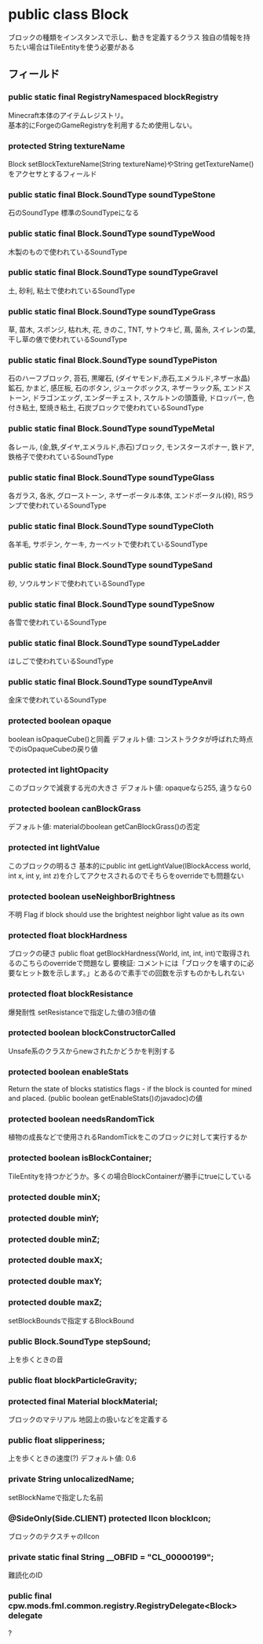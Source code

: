 # public class Block
ブロックの種類をインスタンスで示し、動きを定義するクラス
独自の情報を持ちたい場合はTileEntityを使う必要がある

## フィールド
### public static final RegistryNamespaced blockRegistry
Minecraft本体のアイテムレジストリ。  
基本的にForgeのGameRegistryを利用するため使用しない。

### protected String textureName
Block setBlockTextureName(String textureName)やString getTextureName()をアクセサとするフィールド

### public static final Block.SoundType soundTypeStone
石のSoundType
標準のSoundTypeになる

### public static final Block.SoundType soundTypeWood
木製のもので使われているSoundType

### public static final Block.SoundType soundTypeGravel
土, 砂利, 粘土で使われているSoundType

### public static final Block.SoundType soundTypeGrass
草, 苗木, スポンジ, 枯れ木, 花, きのこ, TNT, サトウキビ, 蔦, 菌糸, スイレンの葉, 干し草の俵で使われているSoundType

### public static final Block.SoundType soundTypePiston
石のハーフブロック, 苔石, 黒曜石, (ダイヤモンド,赤石,エメラルド,ネザー水晶)鉱石, かまど, 感圧板, 石のボタン, ジュークボックス, ネザーラック系, エンドストーン, ドラゴンエッグ, エンダーチェスト, スケルトンの頭蓋骨, ドロッパー, 色付き粘土, 堅焼き粘土, 石炭ブロックで使われているSoundType

### public static final Block.SoundType soundTypeMetal
各レール, (金,鉄,ダイヤ,エメラルド,赤石)ブロック, モンスタースポナー, 鉄ドア, 鉄格子で使われているSoundType

### public static final Block.SoundType soundTypeGlass
各ガラス, 各氷, グローストーン, ネザーポータル本体, エンドポータル(枠), RSランプで使われているSoundType

### public static final Block.SoundType soundTypeCloth
各羊毛, サボテン, ケーキ, カーペットで使われているSoundType

### public static final Block.SoundType soundTypeSand
砂, ソウルサンドで使われているSoundType

### public static final Block.SoundType soundTypeSnow
各雪で使われているSoundType

### public static final Block.SoundType soundTypeLadder
はしごで使われているSoundType

### public static final Block.SoundType soundTypeAnvil
金床で使われているSoundType

### protected boolean opaque
boolean isOpaqueCube()と同義
デフォルト値: コンストラクタが呼ばれた時点でのisOpaqueCubeの戻り値

### protected int lightOpacity
このブロックで減衰する光の大きさ
デフォルト値: opaqueなら255, 違うなら0

### protected boolean canBlockGrass
デフォルト値: materialのboolean getCanBlockGrass()の否定

### protected int lightValue
このブロックの明るさ
基本的にpublic int getLightValue(IBlockAccess world, int x, int y, int z)を介してアクセスされるのでそちらをoverrideでも問題ない

### protected boolean useNeighborBrightness
不明
Flag if block should use the brightest neighbor light value as its own

### protected float blockHardness
ブロックの硬さ
public float getBlockHardness(World, int, int, int)で取得されるのこちらのoverrideで問題なし
要検証: コメントには「ブロックを壊すのに必要なヒット数を示します。」とあるので素手での回数を示すものかもしれない

### protected float blockResistance
爆発耐性
setResistanceで指定した値の3倍の値

### protected boolean blockConstructorCalled
Unsafe系のクラスからnewされたかどうかを判別する

### protected boolean enableStats

Return the state of blocks statistics flags - if the block is counted for mined and placed.
(public boolean getEnableStats()のjavadoc)の値

### protected boolean needsRandomTick
植物の成長などで使用されるRandomTickをこのブロックに対して実行するか

### protected boolean isBlockContainer;
TileEntityを持つかどうか。多くの場合BlockContainerが勝手にtrueにしている

### protected double minX;
### protected double minY;
### protected double minZ;
### protected double maxX;
### protected double maxY;
### protected double maxZ;

setBlockBoundsで指定するBlockBound

### public Block.SoundType stepSound;
上を歩くときの音
### public float blockParticleGravity;
### protected final Material blockMaterial;
ブロックのマテリアル
地図上の扱いなどを定義する

### public float slipperiness;
上を歩くときの速度(?)
デフォルト値: 0.6

### private String unlocalizedName;
setBlockNameで指定した名前

### @SideOnly(Side.CLIENT) protected IIcon blockIcon;
ブロックのテクスチャのIIcon

### private static final String \_\_OBFID = "CL_00000199";
難読化のID

### public final cpw.mods.fml.common.registry.RegistryDelegate\<Block\> delegate
?
